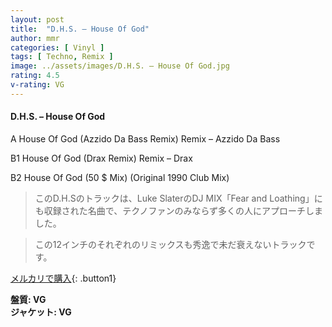 ```yaml
---
layout: post
title:  "D.H.S. – House Of God"
author: mmr
categories: [ Vinyl ]
tags: [ Techno, Remix ]
image: ../assets/images/D.H.S. – House Of God.jpg
rating: 4.5
v-rating: VG
---
```


#### D.H.S. – House Of God


A  House Of God (Azzido Da Bass Remix) Remix – Azzido Da Bass


B1  House Of God (Drax Remix)  Remix – Drax


B2  House Of God (50 $ Mix) (Original 1990 Club Mix)


> このD.H.Sのトラックは、Luke SlaterのDJ MIX「Fear and Loathing」にも収録された名曲で、テクノファンのみならず多くの人にアプローチしました。

> この12インチのそれぞれのリミックスも秀逸で未だ衰えないトラックです。


[メルカリで購入](https://jp.mercari.com/item/m69023189746){: .button1}


<div class="mt-4 mb-4 d-flex align-items-center">
<strong class="mr-1">盤質: VG</strong>
</div>
<div class="mt-4 mb-4 d-flex align-items-center">
<strong class="mr-1">ジャケット: VG</strong>
</div>